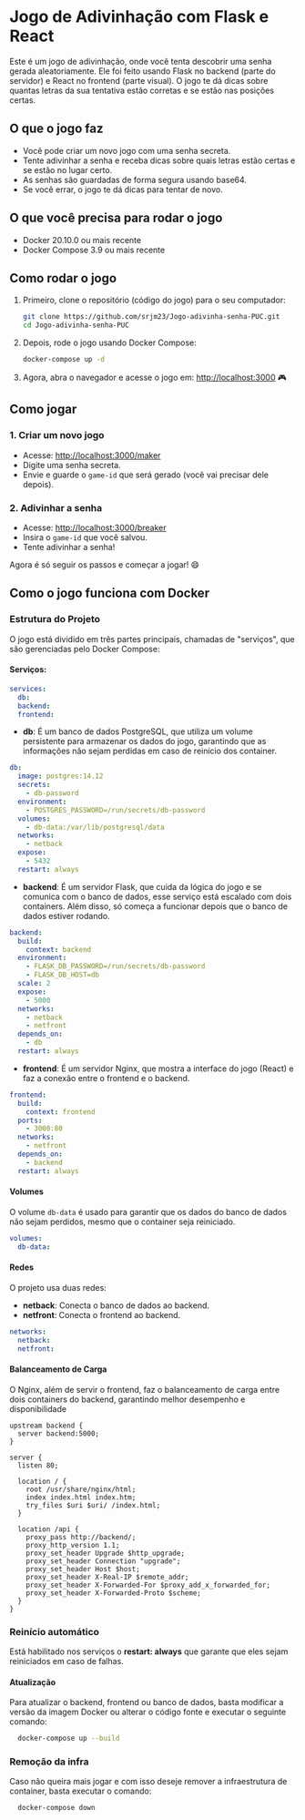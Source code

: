 # Jogo de Adivinhação com Flask e React

Este é um jogo de adivinhação, onde você tenta descobrir uma senha gerada aleatoriamente. Ele foi feito usando Flask no backend (parte do servidor) e React no frontend (parte visual). O jogo te dá dicas sobre quantas letras da sua tentativa estão corretas e se estão nas posições certas.

## O que o jogo faz

- Você pode criar um novo jogo com uma senha secreta.
- Tente adivinhar a senha e receba dicas sobre quais letras estão certas e se estão no lugar certo.
- As senhas são guardadas de forma segura usando base64.
- Se você errar, o jogo te dá dicas para tentar de novo.

## O que você precisa para rodar o jogo

- Docker 20.10.0 ou mais recente
- Docker Compose 3.9 ou mais recente

## Como rodar o jogo

1. Primeiro, clone o repositório (código do jogo) para o seu computador:

   ```bash
   git clone https://github.com/srjm23/Jogo-adivinha-senha-PUC.git
   cd Jogo-adivinha-senha-PUC
   ```

2. Depois, rode o jogo usando Docker Compose:

   ```bash
   docker-compose up -d
   ```

3. Agora, abra o navegador e acesse o jogo em: [http://localhost:3000](http://localhost:3000) 🎮

## Como jogar

### 1. Criar um novo jogo

- Acesse: [http://localhost:3000/maker](http://localhost:3000/maker)
- Digite uma senha secreta.
- Envie e guarde o `game-id` que será gerado (você vai precisar dele depois).

### 2. Adivinhar a senha

- Acesse: [http://localhost:3000/breaker](http://localhost:3000/breaker)
- Insira o `game-id` que você salvou.
- Tente adivinhar a senha!

Agora é só seguir os passos e começar a jogar! 😄

## Como o jogo funciona com Docker

### Estrutura do Projeto

O jogo está dividido em três partes principais, chamadas de "serviços", que são gerenciadas pelo Docker Compose:

#### Serviços:

```yaml
services:
  db:
  backend:
  frontend:
```

- **db**: É um banco de dados PostgreSQL, que utiliza um volume persistente para armazenar os dados do jogo, garantindo que as informações não sejam perdidas em caso de reinício dos container.

```yml
db:
  image: postgres:14.12
  secrets:
    - db-password
  environment:
    - POSTGRES_PASSWORD=/run/secrets/db-password
  volumes:
    - db-data:/var/lib/postgresql/data
  networks:
    - netback
  expose:
    - 5432
  restart: always
```

- **backend**: É um servidor Flask, que cuida da lógica do jogo e se comunica com o banco de dados, esse serviço está escalado com dois containers. Além disso, só começa a funcionar depois que o banco de dados estiver rodando.

```yml
backend:
  build:
    context: backend
  environment:
    - FLASK_DB_PASSWORD=/run/secrets/db-password
    - FLASK_DB_HOST=db
  scale: 2
  expose:
    - 5000
  networks:
    - netback
    - netfront
  depends_on:
    - db
  restart: always
```

- **frontend**: É um servidor Nginx, que mostra a interface do jogo (React) e faz a conexão entre o frontend e o backend.

```yml
frontend:
  build:
    context: frontend
  ports:
    - 3000:80
  networks:
    - netfront
  depends_on:
    - backend
  restart: always
```

#### Volumes

O volume `db-data` é usado para garantir que os dados do banco de dados não sejam perdidos, mesmo que o container seja reiniciado.

```yml
volumes:
  db-data:
```

#### Redes

O projeto usa duas redes:

- **netback**: Conecta o banco de dados ao backend.
- **netfront**: Conecta o frontend ao backend.

```yml
networks:
  netback:
  netfront:
```

#### Balanceamento de Carga

O Nginx, além de servir o frontend, faz o balanceamento de carga entre dois containers do backend, garantindo melhor desempenho e disponibilidade

```nginx
upstream backend {
  server backend:5000;
}

server {
  listen 80;

  location / {
    root /usr/share/nginx/html;
    index index.html index.htm;
    try_files $uri $uri/ /index.html;
  }

  location /api {
    proxy_pass http://backend/;
    proxy_http_version 1.1;
    proxy_set_header Upgrade $http_upgrade;
    proxy_set_header Connection "upgrade";
    proxy_set_header Host $host;
    proxy_set_header X-Real-IP $remote_addr;
    proxy_set_header X-Forwarded-For $proxy_add_x_forwarded_for;
    proxy_set_header X-Forwarded-Proto $scheme;
  }
}
```

### Reinício automático
Está habilitado nos serviços o **restart: always** que garante que eles sejam reiniciados em caso de falhas.

#### Atualização

Para atualizar o backend, frontend ou banco de dados, basta modificar a versão da imagem Docker ou alterar o código fonte e executar o seguinte comando:

```bash
  docker-compose up --build
```
### Remoção da infra

Caso não queira mais jogar e com isso deseje remover a infraestrutura de container, basta executar o comando:

```bash
  docker-compose down
```
